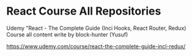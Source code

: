 # React Course All Repositories

Udemy "React - The Complete Guide (Inci Hooks, React Router, Redux) Course all content write by block-hunter (Yusuf)

https://www.udemy.com/course/react-the-complete-guide-incl-redux/
